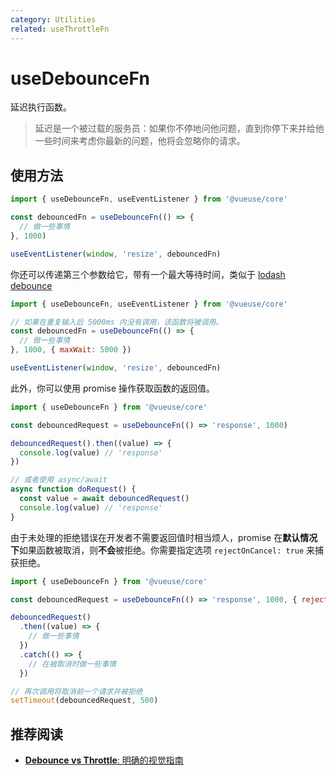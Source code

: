```yaml
---
category: Utilities
related: useThrottleFn
---
```


# useDebounceFn

延迟执行函数。

> 延迟是一个被过载的服务员：如果你不停地问他问题，直到你停下来并给他一些时间来考虑你最新的问题，他将会忽略你的请求。

## 使用方法

```js
import { useDebounceFn, useEventListener } from '@vueuse/core'

const debouncedFn = useDebounceFn(() => {
  // 做一些事情
}, 1000)

useEventListener(window, 'resize', debouncedFn)
```

你还可以传递第三个参数给它，带有一个最大等待时间，类似于 [lodash debounce](https://lodash.com/docs/4.17.15#debounce)

```js
import { useDebounceFn, useEventListener } from '@vueuse/core'

// 如果在重复输入后 5000ms 内没有调用，该函数将被调用。
const debouncedFn = useDebounceFn(() => {
  // 做一些事情
}, 1000, { maxWait: 5000 })

useEventListener(window, 'resize', debouncedFn)
```

此外，你可以使用 promise 操作获取函数的返回值。

```js
import { useDebounceFn } from '@vueuse/core'

const debouncedRequest = useDebounceFn(() => 'response', 1000)

debouncedRequest().then((value) => {
  console.log(value) // 'response'
})

// 或者使用 async/await
async function doRequest() {
  const value = await debouncedRequest()
  console.log(value) // 'response'
}
```

由于未处理的拒绝错误在开发者不需要返回值时相当烦人，promise 在**默认情况下**如果函数被取消，则**不会**被拒绝。你需要指定选项 `rejectOnCancel: true` 来捕获拒绝。

```js
import { useDebounceFn } from '@vueuse/core'

const debouncedRequest = useDebounceFn(() => 'response', 1000, { rejectOnCancel: true })

debouncedRequest()
  .then((value) => {
    // 做一些事情
  })
  .catch(() => {
    // 在被取消时做一些事情
  })

// 再次调用将取消前一个请求并被拒绝
setTimeout(debouncedRequest, 500)
```

## 推荐阅读

- [**Debounce vs Throttle**: 明确的视觉指南](https://redd.one/blog/debounce-vs-throttle)
